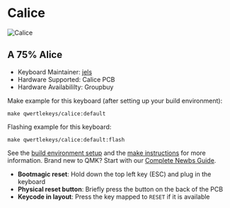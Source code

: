 # Calice

![Calice](https://i.imgur.com/5Xsw1oj.jpg)

## A 75% Alice

* Keyboard Maintainer: [jels](https://github.com/Jels02)
* Hardware Supported: Calice PCB
* Hardware Availabililty: Groupbuy 

Make example for this keyboard (after setting up your build environment):

    make qwertlekeys/calice:default

Flashing example for this keyboard:

    make qwertlekeys/calice:default:flash

See the [build environment setup](https://docs.qmk.fm/#/getting_started_build_tools) and the [make instructions](https://docs.qmk.fm/#/getting_started_make_guide) for more information. Brand new to QMK? Start with our [Complete Newbs Guide](https://docs.qmk.fm/#/newbs).

* **Bootmagic reset**: Hold down the top left key (ESC) and plug in the keyboard
* **Physical reset button**: Briefly press the button on the back of the PCB
* **Keycode in layout**: Press the key mapped to `RESET` if it is available
